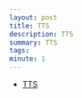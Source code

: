 ```yaml
---
layout: post
title: TTS
description: TTS
summary: TTS
tags: 
minute: 1
---
```

* [TTS](https://github.com/aerimforest/TTS_Practice)